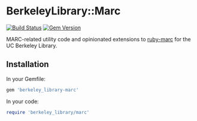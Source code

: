 # BerkeleyLibrary::Marc

[![Build Status](https://github.com/BerkeleyLibrary/marc/actions/workflows/build.yml/badge.svg?branch=main)](https://github.com/BerkeleyLibrary/marc/actions/workflows/build.yml)
[![Gem Version](https://img.shields.io/gem/v/berkeley_library-marc.svg)](https://rubygems.org/gems/berkeley_library-marc)

MARC-related utility code and opinionated extensions to [ruby-marc](https://github.com/ruby-marc/ruby-marc)
for the UC Berkeley Library.

## Installation

In your Gemfile:

```ruby
gem 'berkeley_library-marc'
```

In your code:

```ruby
require 'berkeley_library/marc'
```
